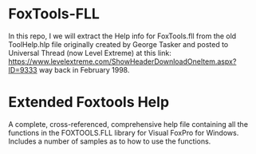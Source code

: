# FoxTools-FLL

In this repo, I we will extract the Help info for FoxTools.fll from the old ToolHelp.hlp file originally created by George Tasker and posted to Universal Thread (now Level Extreme) at this link: https://www.levelextreme.com/ShowHeaderDownloadOneItem.aspx?ID=9333 way back in February 1998.

# Extended Foxtools Help

A complete, cross-referenced, comprehensive help file containing all the functions in the FOXTOOLS.FLL library for Visual FoxPro for Windows. Includes a number of samples as to how to use the functions.
